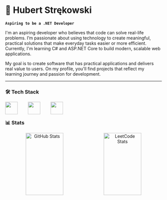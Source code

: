 # 🦾 Hubert Strękowski

**`Aspiring to be a .NET Developer`**

I'm an aspiring developer who believes that code can solve real-life problems. I’m passionate about using technology to create meaningful, practical solutions that make everyday tasks easier or more efficient.
Currently, I'm learning C# and ASP.NET Core to build modern, scalable web applications.

My goal is to create software that has practical applications and delivers real value to users. On my profile, you'll find projects that reflect my learning journey and passion for development.

---

<!-- Tutaj będą TOP PROJECTS jak już je zrobie -->

### 🛠 Tech Stack
<img align="left" width="40px;" style="padding-right: 30px;" src="https://cdn.jsdelivr.net/gh/devicons/devicon@latest/icons/csharp/csharp-plain.svg" />
<img align="left" width="40px;" style="padding-right: 30px;" src="https://cdn.jsdelivr.net/gh/devicons/devicon@latest/icons/dotnetcore/dotnetcore-original.svg" />
<img align="left" width="40px;" style="padding-right: 30px;" src="https://cdn.jsdelivr.net/gh/devicons/devicon@latest/icons/git/git-original.svg" />                  
          

<br/>

#

### 📊 Stats

<p align="center">
  <img src="https://github-readme-stats.vercel.app/api?username=hstrekowski&show_icons=true&theme=dark" alt="GitHub Stats" width="49%" height="200"/>
  <a href="https://leetcode.com/hstrekowski/">
    <img src="https://leetcard.jacoblin.cool/hstrekowski?theme=dark&ext=contest" alt="LeetCode Stats" width="49%" height="200"/>
  </a>
</p>


